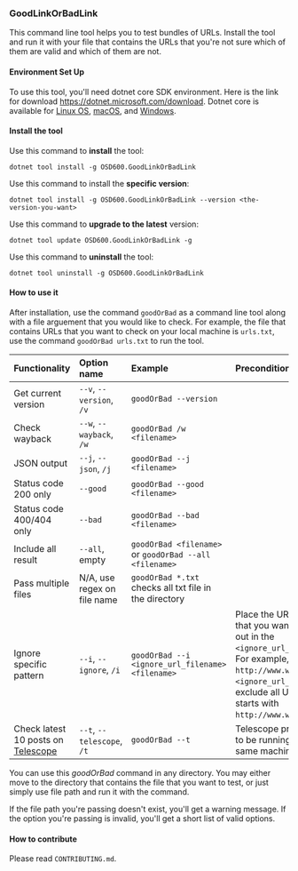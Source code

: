 ### GoodLinkOrBadLink

This command line tool helps you to test bundles of URLs. Install the tool and run it with your file that contains the URLs that you're not sure which of them are valid and which of them are not.

#### Environment Set Up

To use this tool, you'll need dotnet core SDK environment. Here is the link for download https://dotnet.microsoft.com/download. Dotnet core is available for [Linux OS](https://docs.microsoft.com/en-us/dotnet/core/install/linux), [macOS](https://docs.microsoft.com/en-us/dotnet/core/install/macos), and [Windows](https://docs.microsoft.com/en-us/dotnet/core/install/windows?tabs=net50).

#### Install the tool

Use this command to **install** the tool: 

`dotnet tool install -g OSD600.GoodLinkOrBadLink`

Use this command to install the **specific version**:

`dotnet tool install -g OSD600.GoodLinkOrBadLink --version <the-version-you-want>`

Use this command to **upgrade to the latest** version:

`dotnet tool update OSD600.GoodLinkOrBadLink -g`

Use this command to **uninstall** the tool:

`dotnet tool uninstall -g OSD600.GoodLinkOrBadLink`

#### How to use it

After installation, use the command `goodOrBad` as a command line tool along with a file arguement that you would like to check. For example, the file that contains URLs that you want to check on your local machine is `urls.txt`, use the command `goodOrBad urls.txt` to run the tool.

|Functionality | Option name    | Example | Precondition |
| :---------|:-----------|:--------|:------|
|Get current version| `--v`, `--version`, `/v` | `goodOrBad --version` | |
|Check wayback | `--w`, `--wayback`, `/w` | `goodOrBad /w <filename>` | |
|JSON output | `--j`, `--json`, `/j` | `goodOrBad --j <filename>` | |
|Status code 200 only | `--good` | `goodOrBad --good <filename>` | |
|Status code 400/404 only | `--bad` | `goodOrBad --bad <filename>`| |
|Include all result | `--all`, empty | `goodOrBad <filename>` or `goodOrBad --all <filename>` | |
|Pass multiple files | N/A, use regex on file name | `goodOrBad *.txt` checks all txt file in the directory | |
|Ignore specific pattern | `--i`, `--ignore`, `/i` | `goodOrBad --i <ignore_url_filename> <filename>` |Place the URL patterns that you want to filter out in the `<ignore_url_filename>`. For example, put `http://www.wiki` in the `<ignore_url_file>` will exclude all URLs that starts with `http://www.wiki`.|
|Check latest 10 posts on [Telescope](https://github.com/Seneca-CDOT/telescope) | `--t`, `--telescope`, `/t` | `goodOrBad --t` | Telescope project has to be running on the same machine. |

You can use this *goodOrBad* command in any directory. You may either move to the directory that contains the file that you want to test, or just simply use file path and run it with the command.

If the file path you're passing doesn't exist, you'll get a warning message. If the option you're passing is invalid, you'll get a short list of valid options.


#### How to contribute

Please read `CONTRIBUTING.md`.
